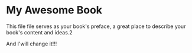 # My Awesome Book

This file file serves as your book's preface, a great place to describe your book's content and ideas.2



And I'will change it!!! 

